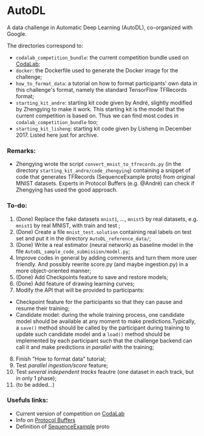 # AutoDL
A data challenge in Automatic Deep Learning (AutoDL), co-organized with Google.


The directories correspond to:
- `codalab_competition_bundle`: the current competition bundle used on [CodaLab](http://35.193.242.121/competitions/8);
- `docker`: the Dockerfile used to generate the Docker image for the challenge;
- `how_to_format_data`: a tutorial on how to format participants' own data in this challenge's format, namely the standard TensorFlow TFRecords format;
- `starting_kit_andre`: starting kit code given by André, slightly modified by Zhengying to make it work. This starting kit is the model that the current competition is based on. Thus we can find most codes in `codalab_competition_bundle` too;
- `starting_kit_lisheng`: starting kit code given by Lisheng in December 2017. Listed here just for archive.

### Remarks:
- Zhengying wrote the script `convert_mnist_to_tfrecords.py` (in the directory `starting_kit_andre/code_zhengying`) containing a snippet of code that generates TFRecords (SequenceExample proto) from original MNIST datasets. Experts in Protocol Buffers (e.g. @André) can check if Zhengying has used the good approach.

### To-do:
1. (Done) Replace the fake datasets `mnist1`, ..., `mnist5` by real datasets, e.g. `mnist1` by real MNIST, with train and test ;
2. (Done) Create a file `mnist_test.solution` containing real labels on test set and put it in the directory `AutoDL_reference_data/`;
3. (Done) Write a real estimator (neural network) as baseline model in the file `AutoDL_sample_code_submission/model.py`;
4. Improve codes in general by adding comments and turn them more user friendly. And possibly rewrite score.py (and maybe ingestion.py) in a more object-oriented manner;
5. (Done) Add Checkpoints feature to save and restore models;
6. (Done) Add feature of drawing learning curves;
7. Modify the API that will be provided to participants: 
  - Checkpoint feature for the participants so that they can pause and resume their training;
  - Candidate model: during the whole training process, one candidate model should be available at any moment to make predictions.Typically, a `save()` method should be called by the participant during training to update such candidate model and a `load()` method should be implemented by each participant such that the challenge backend can call it and make predictions *in parallel* with the training;
8. Finish "How to format data" tutorial;
9. Test *parallel ingestion/score* feature;
10. Test *several independent tracks* feautre (one dataset in each track, but in only 1 phase);
11. (to be added...)


### Usefuls links:
- Current version of competition on [CodaLab](http://35.193.242.121/competitions/8)
- Info on [Protocol Buffers](https://developers.google.com/protocol-buffers/)
- Definition of [SequenceExample](https://github.com/tensorflow/tensorflow/blob/r1.7/tensorflow/core/example/example.proto) proto
